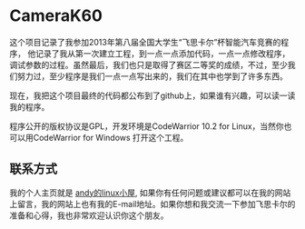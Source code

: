 # CameraK60

这个项目记录了我参加2013年第八届全国大学生“飞思卡尔”杯智能汽车竞赛的程序， 他记录了我从第一次建立工程，到一点一点添加代码，一点一点修改程序，调试参数的过程。虽然最后，我们也只是取得了赛区二等奖的成绩，不过，至少我们努力过，至少程序是我们一点一点写出来的，我们在其中也学到了许多东西。

现在，我把这个项目最终的代码都公布到了github上，如果谁有兴趣，可以读一读我的程序。

程序公开的版权协议是GPL，开发环境是CodeWarrior 10.2 for Linux，当然你也可以用CodeWarrior for Windows 打开这个工程。

## 联系方式

我的个人主页就是 [andy的linux小屋](http://andyhuzhill.github.io), 如果你有任何问题或建议都可以在我的网站上留言，我的网站上也有我的E-mail地址。如果你想和我交流一下参加飞思卡尔的准备和心得，我也非常欢迎认识你这个朋友。
